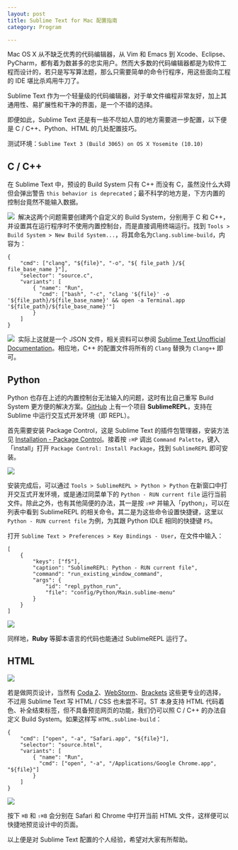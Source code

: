 ```yaml
---
layout: post
title: Sublime Text for Mac 配置指南
category: Program

---
```


Mac OS X 从不缺乏优秀的代码编辑器，从 Vim 和 Emacs 到 Xcode、Eclipse、PyCharm，都有着为数甚多的忠实用户。然而大多数的代码编辑器都是为软件工程而设计的，若只是写写算法题，那么只需要简单的命令行程序，用这些面向工程的 IDE 堪比杀鸡用牛刀了。

Sublime Text 作为一个轻量级的代码编辑器，对于单文件编程非常友好，加上其通用性、易扩展性和干净的界面，是一个不错的选择。

即便如此，Sublime Text 还是有一些不尽如人意的地方需要进一步配置，以下便是 C / C++、Python、HTML 的几处配置技巧。

测试环境：`Sublime Text 3 (Build 3065) on OS X Yosemite (10.10)`

<!--more-->

## C / C++

在 Sublime Text 中，预设的 Build System 只有 C++ 而没有 C，虽然没什么大碍但会弹出警告 `this behavior is deprecated`；最不科学的地方是，下方内置的控制台竟然不能输入数据。

![](/images/sublime-text-for-mac-00.png)  解决这两个问题需要创建两个自定义的 Build System，分别用于 C 和 C++，并设置其在运行程序时不使用内置控制台，而是直接调用终端运行。找到 `Tools > Build System > New Build System...`，将其命名为`Clang.sublime-build`，内容为：

    {
        "cmd": ["clang", "${file}", "-o", "${ file_path }/${ file_base_name }"],
        "selector": "source.c",
        "variants": [
            { "name": "Run",
              "cmd": ["bash", "-c", "clang '${file}' -o '${file_path}/${file_base_name}' && open -a Terminal.app '${file_path}/${file_base_name}'"]
            }
        ]
    } 
![](/images/sublime-text-for-mac-01.png) 
实际上这就是一个 JSON 文件，相关资料可以参阅 [Sublime Text Unofficial Documentation](http://docs.sublimetext.info/en/latest/reference/build_systems.html)。相应地，C++ 的配置文件将所有的 `Clang` 替换为 `Clang++` 即可。 
## Python

Python 也存在上述的内置控制台无法输入的问题，这时有比自己重写 Build System 更方便的解决方案。[GitHub](https://github.com/wuub/SublimeREPL) 上有一个项目 **SublimeREPL**，支持在 Sublime 中运行交互式开发环境（即 REPL）。

首先需要安装 Package Control，这是 Sublime Text 的插件包管理器，安装方法见 [Installation - Package Control](https://sublime.wbond.net/installation)。接着按 `⇧⌘P` 调出 `Command Palette`，键入「install」打开 `Package Control: Install Package`，找到 `SublimeREPL` 即可安装。

![](/images/sublime-text-for-mac-02.png)

安装完成后，可以通过 `Tools > SublimeREPL > Python > Python` 在新窗口中打开交互式开发环境，或是通过同菜单下的 `Python - RUN current file` 运行当前文件。除此之外，也有其他简便的办法，其一是按 `⇧⌘P` 并输入「python」，可以在列表中看到 SublimeREPL 的相关命令。其二是为这些命令设置快捷键，这里以 `Python - RUN current file` 为例，为其跟 Python IDLE 相同的快捷键 `F5`。

打开 `Sublime Text > Preferences > Key Bindings - User`，在文件中输入：

    [
        {
            "keys": ["f5"],
            "caption": "SublimeREPL: Python - RUN current file",
            "command": "run_existing_window_command",
            "args": {
                "id": "repl_python_run",
                "file": "config/Python/Main.sublime-menu"
            }
        }
    ]

![](/images/sublime-text-for-mac-03.png)

同样地，**Ruby** 等脚本语言的代码也能通过 SublimeREPL 运行了。

## HTML

![](/images/sublime-text-for-mac-04.png)

若是做网页设计，当然有 [Coda 2](http://www.panic.com/coda/)、[WebStorm](http://www.jetbrains.com/webstorm/)、[Brackets](http://brackets.io) 这些更专业的选择，不过用 Sublime Text 写 HTML / CSS 也未尝不可。ST 本身支持 HTML 代码着色、补全结束标签，但不具备预览网页的功能，我们仍可以照 C / C++ 的办法自定义 Build System。如果这样写 `HTML.sublime-build`：

    {
        "cmd": ["open", "-a", "Safari.app", "${file}"],
        "selector": "source.html",
        "variants": [
            { "name": "Run",
              "cmd": ["open", "-a", "/Applications/Google Chrome.app", "${file}"]
            }
        ]
    }

![](/images/sublime-text-for-mac-05.png)

按下 `⌘B` 和 `⇧⌘B` 会分别在 Safari 和 Chrome 中打开当前 HTML 文件，这样便可以快捷地预览设计中的页面。

以上便是对 Sublime Text 配置的个人经验，希望对大家有所帮助。
